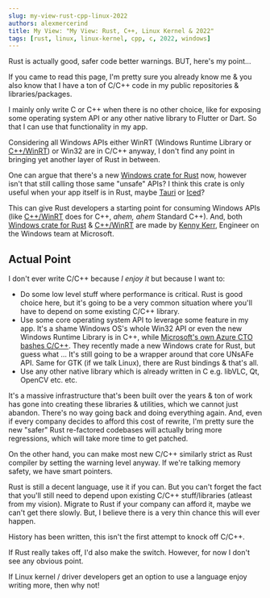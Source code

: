 ```yaml
---
slug: my-view-rust-cpp-linux-2022
authors: alexmercerind
title: My View: "My View: Rust, C++, Linux Kernel & 2022"
tags: [rust, linux, linux-kernel, cpp, c, 2022, windows]
---
```


Rust is actually good, safer code better warnings.
BUT, here's my point...

<!--truncate-->

If you came to read this page, I'm pretty sure you already know me & you also know that I have a ton of C/C++ code in my public repositories & libraries/packages.

I mainly only write C or C++ when there is no other choice, like for exposing some operating system API or any other native library to Flutter or Dart. So that I can use that functionality in my app.

Considering all Windows APIs either WinRT (Windows Runtime Library or [C++/WinRT](https://github.com/microsoft/cppwinrt)) or Win32 are in C/C++ anyway, I don't find any point in bringing yet another layer of Rust in between.

One can argue that there's a new [Windows crate for Rust](https://crates.io/crates/windows) now, however isn't that still calling those same "unsafe" APIs?
I think this crate is only useful when your app itself is in Rust, maybe [Tauri](https://tauri.app/) or [Iced](https://github.com/iced-rs/iced)?

This can give Rust developers a starting point for consuming Windows APIs (like [C++/WinRT](https://github.com/microsoft/cppwinrt) does for C++, _ahem, ahem_ Standard C++). And, both [Windows crate for Rust](https://crates.io/crates/windows) & [C++/WinRT](https://github.com/microsoft/cppwinrt) are made by [Kenny Kerr](https://github.com/kennykerr), Engineer on the Windows team at Microsoft. 

## Actual Point

I don't ever write C/C++ because _I enjoy it_ but because I want to:

- Do some low level stuff where performance is critical. Rust is good choice here, but it's going to be a very common situation where you'll have to depend on some existing C/C++ library.
- Use some core operating system API to leverage some feature in my app. It's a shame Windows OS's whole Win32 API or even the new Windows Runtime Library is in C++, while [Microsoft's own Azure CTO bashes C/C++](https://twitter.com/markrussinovich/status/1571995117233504257). They recently made a new Windows crate for Rust, but guess what ... It's still going to be a wrapper around that core UNsAFe API. Same for GTK (if we talk Linux), there are Rust bindings & that's all.
- Use any other native library which is already written in C e.g. libVLC, Qt, OpenCV etc. etc.

It's a massive infrastructure that's been built over the years & ton of work has gone into creating these libraries & utilities, which we cannot just abandon. There's no way going back and doing everything again. And, even if every company decides to afford this cost of rewrite, I'm pretty sure the new "safer" Rust re-factored codebases will actually bring more regressions, which will take more time to get patched.

On the other hand, you can make most new C/C++ similarly strict as Rust compiler by setting the warning level anyway. If we're talking memory safety, we have smart pointers.

Rust is still a decent language, use it if you can. But you can't forget the fact that you'll still need to depend upon existing C/C++ stuff/libraries (atleast from my vision). Migrate to Rust if your company can afford it, maybe we can't get there slowly. But, I believe there is a very thin chance this will ever happen.

History has been written, this isn't the first attempt to knock off C/C++.

If Rust really takes off, I'd also make the switch. However, for now I don't see any obvious point.

If Linux kernel / driver developers get an option to use a language enjoy writing more, then why not!
